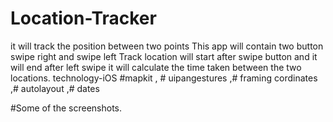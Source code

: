 # Location-Tracker

 it will track the position between two points 
 This app will contain two button swipe right and swipe left
 Track location will start after swipe button and it will end after left swipe 
 it will calculate the time taken between the two locations. 
 technology-iOS #mapkit , # uipangestures ,# framing cordinates ,# autolayout ,# dates
 
 #Some of the screenshots.
